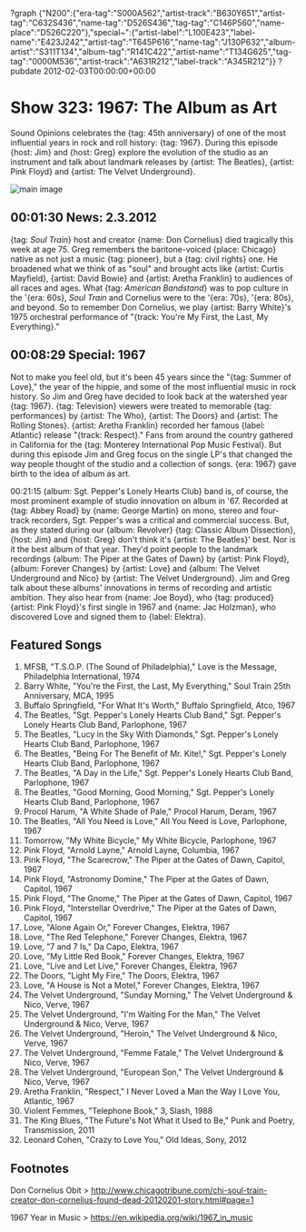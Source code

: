 ?graph {"N200":{"era-tag":"S000A562","artist-track":"B630Y651","artist-tag":"C632S436","name-tag":"D526S436","tag-tag":"C146P560","name-place":"D526C220"},"special~":{"artist-label":"L100E423","label-name":"E423J242","artist-tag":"T645P616","name-tag":"J130P632","album-artist":"S311T134","album-tag":"R141C422","artist-name":"T134G625","tag-tag":"0000M536","artist-track":"A631R212","label-track":"A345R212"}}
?pubdate 2012-02-03T00:00:00+00:00

# Show 323: 1967: The Album as Art
Sound Opinions celebrates the {tag: 45th anniversary} of one of the most influential years in rock and roll history: {tag: 1967}. During this episode {host: Jim} and {host: Greg} explore the evolution of the studio as an instrument and talk about landmark releases by {artist: The Beatles}, {artist: Pink Floyd} and {artist: The Velvet Underground}.

![main image](http://static.soundopinions.org/images/2012/1967part1.jpg)

## 00:01:30 News: 2.3.2012
{tag: *Soul Train*} host and creator {name: Don Cornelius} died tragically this week at age 75. Greg remembers the baritone-voiced {place: Chicago} native as not just a music {tag: pioneer}, but a {tag: civil rights} one. He broadened what we think of as "soul" and brought acts like {artist: Curtis Mayfield}, {artist: David Bowie} and {artist: Aretha Franklin} to audiences of all races and ages. What {tag: *American Bandstand*} was to pop culture in the '{era: 60s}, *Soul Train* and Cornelius were to the '{era: 70s}, '{era: 80s}, and beyond. So to remember Don Cornelius, we play {artist: Barry White}'s 1975 orchestral performance of "{track: You're My First, the Last, My Everything}." 

## 00:08:29 Special: 1967
Not to make you feel old, but it's been 45 years since the "{tag: Summer of Love}," the year of the hippie, and some of the most influential music in rock history. So Jim and Greg have decided to look back at the watershed year {tag: 1967}. {tag: Television} viewers were treated to memorable {tag: performances} by {artist: The Who}, {artist: The Doors} and {artist: The Rolling Stones}. {artist: Aretha Franklin} recorded her famous {label: Atlantic} release "{track: Respect}." Fans from around the country gathered in California for the {tag: Monterey International Pop Music Festival}. But during this episode Jim and Greg focus on the single LP's that changed the way people thought of the studio and a collection of songs. {era: 1967} gave birth to the idea of album as art.

00:21:15 {album: Sgt. Pepper's Lonely Hearts Club} band is, of course, the most prominent example of studio innovation on album in '67. Recorded at {tag: Abbey Road} by {name: George Martin} on mono, stereo and four-track recorders, Sgt. Pepper's was a critical and commercial success. But, as they stated during our {album: Revolver} {tag: Classic Album Dissection}, {host: Jim} and {host: Greg} don't think it's {artist: The Beatles}' best. Nor is it the best album of that year. They'd point people to the landmark recordings {album: The Piper at the Gates of Dawn} by {artist: Pink Floyd}, {album: Forever Changes} by {artist: Love} and {album: The Velvet Underground and Nico} by {artist: The Velvet Underground}. Jim and Greg talk about these albums' innovations in terms of recording and artistic ambition. They also hear from {name: Joe Boyd}, who {tag: produced} {artist: Pink Floyd}'s first single in 1967 and {name: Jac Holzman}, who discovered Love and signed them to {label: Elektra}.

## Featured Songs
1. MFSB, "T.S.O.P. (The Sound of Philadelphia)," Love is the Message, Philadelphia International, 1974
2. Barry White, "You're the First, the Last, My Everything," Soul Train 25th Anniversary, MCA, 1995
3. Buffalo Springfield, "For What It's Worth," Buffalo Springfield, Atco, 1967
4. The Beatles, "Sgt. Pepper's Lonely Hearts Club Band," Sgt. Pepper's Lonely Hearts Club Band, Parlophone, 1967
5. The Beatles, "Lucy in the Sky With Diamonds," Sgt. Pepper's Lonely Hearts Club Band, Parlophone, 1967
6. The Beatles, "Being For The Benefit of Mr. Kite!," Sgt. Pepper's Lonely Hearts Club Band, Parlophone, 1967
7. The Beatles, "A Day in the Life," Sgt. Pepper's Lonely Hearts Club Band, Parlophone, 1967
8. The Beatles, "Good Morning, Good Morning," Sgt. Pepper's Lonely Hearts Club Band, Parlophone, 1967
9. Procol Harum, "A White Shade of Pale," Procol Harum, Deram, 1967
10. The Beatles, "All You Need is Love," All You Need is Love, Parlophone, 1967
11. Tomorrow, "My White Bicycle," My White Bicycle, Parlophone, 1967
12. Pink Floyd, "Arnold Layne," Arnold Layne, Columbia, 1967
13. Pink Floyd, "The Scarecrow," The Piper at the Gates of Dawn, Capitol, 1967
14. Pink Floyd, "Astronomy Domine," The Piper at the Gates of Dawn, Capitol, 1967
15. Pink Floyd, "The Gnome," The Piper at the Gates of Dawn, Capitol, 1967
16. Pink Floyd, "Interstellar Overdrive," The Piper at the Gates of Dawn, Capitol, 1967
17. Love, "Alone Again Or," Forever Changes, Elektra, 1967
18. Love, "The Red Telephone," Forever Changes, Elektra, 1967
19. Love, "7 and 7 Is," Da Capo, Elektra, 1967
20. Love, "My Little Red Book," Forever Changes, Elektra, 1967
21. Love, "Live and Let Live," Forever Changes, Elektra, 1967
22. The Doors, "Light My Fire," The Doors, Elektra, 1967
23. Love, "A House is Not a Motel," Forever Changes, Elektra, 1967
24. The Velvet Underground, "Sunday Morning," The Velvet Underground & Nico, Verve, 1967
25. The Velvet Underground, "I'm Waiting For the Man," The Velvet Underground & Nico, Verve, 1967
26. The Velvet Underground, "Heroin," The Velvet Underground & Nico, Verve, 1967
27. The Velvet Underground, "Femme Fatale," The Velvet Underground & Nico, Verve, 1967
28. The Velvet Underground, "European Son," The Velvet Underground & Nico, Verve, 1967
29. Aretha Franklin, "Respect," I Never Loved a Man the Way I Love You, Atlantic, 1967
30. Violent Femmes, "Telephone Book," 3, Slash, 1988
31. The King Blues, "The Future's Not What it Used to Be," Punk and Poetry, Transmission, 2011
32. Leonard Cohen, "Crazy to Love You," Old Ideas, Sony, 2012

## Footnotes

Don Cornelius Obit > http://www.chicagotribune.com/chi-soul-train-creator-don-cornelius-found-dead-20120201-story.html#page=1

1967 Year in Music > https://en.wikipedia.org/wiki/1967_in_music
